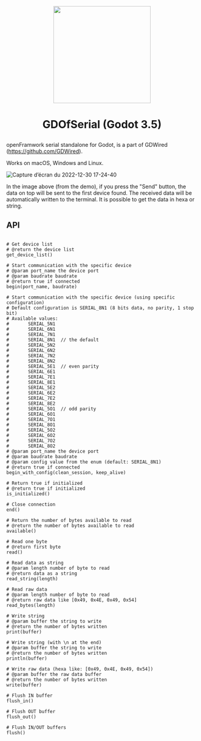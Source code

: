 <p align="center"><img src="https://user-images.githubusercontent.com/4105962/204136320-9e49eaf0-db2c-4335-b0dc-939e89770235.png" width="256"></p>

# <p align="center">GDOfSerial (Godot 3.5)</p>

openFramwork serial standalone for Godot, is a part of GDWired (https://github.com/GDWired).

Works on macOS, Windows and Linux.

![Capture d’écran du 2022-12-30 17-24-40](https://user-images.githubusercontent.com/4105962/210091592-5f7041b2-74b6-4ad8-9f22-f04202043a87.png)

In the image above (from the demo), if you press the "Send" button, the data on top will be sent to the first device found. The received data will be automatically written to the terminal. It is possible to get the data in hexa or string.

## API

``` gdscript

# Get device list
# @return the device list
get_device_list()

# Start communication with the specific device
# @param port_name the device port
# @param baudrate baudrate
# @return true if connected 
begin(port_name, baudrate)

# Start communication with the specific device (using specific configuration)
# Default configuration is SERIAL_8N1 (8 bits data, no parity, 1 stop bit)
# Available values:
#		SERIAL_5N1
#		SERIAL_6N1
#		SERIAL_7N1
#		SERIAL_8N1	// the default
#		SERIAL_5N2
#		SERIAL_6N2
#		SERIAL_7N2
#		SERIAL_8N2
#		SERIAL_5E1	// even parity
#		SERIAL_6E1
#		SERIAL_7E1
#		SERIAL_8E1
#		SERIAL_5E2
#		SERIAL_6E2
#		SERIAL_7E2
#		SERIAL_8E2
#		SERIAL_5O1	// odd parity
#		SERIAL_6O1
#		SERIAL_7O1
#		SERIAL_8O1
#		SERIAL_5O2
#		SERIAL_6O2
#		SERIAL_7O2
#		SERIAL_8O2
# @param port_name the device port
# @param baudrate baudrate
# @param config value from the enum (default: SERIAL_8N1)
# @return true if connected 
begin_with_config(clean_session, keep_alive)

# Return true if initialized
# @return true if initialized
is_initialized()

# Close connection
end()

# Return the number of bytes available to read
# @return the number of bytes available to read
available()

# Read one byte
# @return first byte
read()

# Read data as string
# @param length number of byte to read
# @return data as a string
read_string(length)

# Read raw data
# @param length number of byte to read
# @return raw data like [0x49, 0x4E, 0x49, 0x54]
read_bytes(length)

# Write string
# @param buffer the string to write
# @return the number of bytes written
print(buffer)

# Write string (with \n at the end)
# @param buffer the string to write
# @return the number of bytes written
println(buffer)

# Write raw data (hexa like: [0x49, 0x4E, 0x49, 0x54])
# @param buffer the raw data buffer
# @return the number of bytes written
write(buffer)

# Flush IN buffer
flush_in()

# Flush OUT buffer
flush_out()

# Flush IN/OUT buffers
flush()
````
